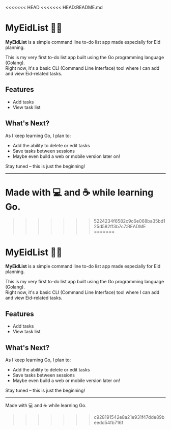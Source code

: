 <<<<<<< HEAD
<<<<<<< HEAD:README.md
# MyEidList 🕌✨

**MyEidList** is a simple command line to-do list app made especially for Eid planning.

This is my very first to-do list app built using the Go programming language (Golang).  
Right now, it's a basic CLI (Command Line Interface) tool where I can add and view Eid-related tasks.

## Features
- Add tasks
- View task list

## What's Next?
As I keep learning Go, I plan to:
- Add the ability to delete or edit tasks  
- Save tasks between sessions  
- Maybe even build a web or mobile version later on!

Stay tuned – this is just the beginning!

---

Made with 💻 and ☕ while learning Go.
=======

>>>>>>> 5224234f6582c9c6e068ba35bd125d582ff3b7c7:README
=======
# MyEidList 🕌✨

**MyEidList** is a simple command line to-do list app made especially for Eid planning.

This is my very first to-do list app built using the Go programming language (Golang).  
Right now, it's a basic CLI (Command Line Interface) tool where I can add and view Eid-related tasks.

## Features
- Add tasks
- View task list

## What's Next?
As I keep learning Go, I plan to:
- Add the ability to delete or edit tasks  
- Save tasks between sessions  
- Maybe even build a web or mobile version later on!

Stay tuned – this is just the beginning!

---

Made with 💻 and ☕ while learning Go.

>>>>>>> c928191542e8a21e931f47dde89beedd54fb716f
